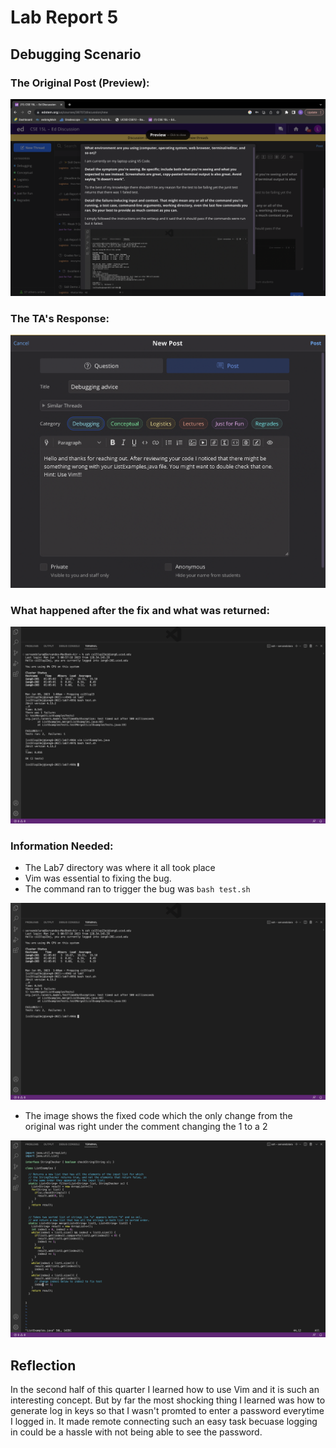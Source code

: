 # Lab Report 5
## Debugging Scenario

### The Original Post (Preview):

![Image](OriginalPost.png)

### The TA's Response:

![Image](TAResponse.png)

### What happened after the fix and what was returned:

![Image](AfterFix.png)

### Information Needed:

- The Lab7 directory was where it all took place
- Vim was essential to fixing the bug.
- The command ran to trigger the bug was ```bash test.sh```

![Image](BeforeFix.png)

- The image shows the fixed code which the only change from the original was right under the comment changing the 1 to a 2

![Image](VimEdits.png)

## Reflection

In the second half of this quarter I learned how to use Vim and it is such an interesting concept. 
But by far the most shocking thing I learned was how to generate log in keys so that I wasn't promted to enter a password everytime I logged in.
It made remote connecting such an easy task becuase logging in could be a hassle with not being able to see the password.
